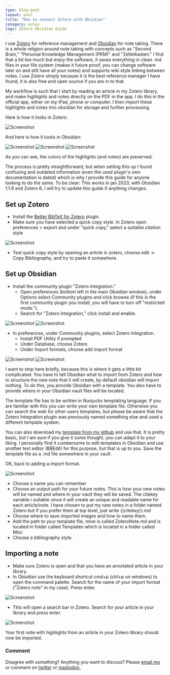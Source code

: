 ```yaml
---
type: blog-post
layout: post
title: "How to connect Zotero with Obsidian"
category: notes
tags: Zotero Obsidian Guide 
---
```


I use [Zotero](https://www.zotero.org) for reference management and [Obsidian](https://obsidian.md) for note taking. There is a whole religion around note taking with concepts such as "Second Brain," "Personal Knowledge Management (PKM)" and "Zettelkasten." I find that a bit too much but enjoy the software, it saves everything in clean .md files in your file system (makes it future proof, you can change software later on and still have all your notes) and supports wiki style linking between notes. I use Zotero simply because it is the best reference manager I have found, it is also free and open source if you are in to that. 

My workflow is such that I start by reading an article in my Zotero library, and make highlights and notes directly on the PDF in the app. I do this in the official app, either on my iPad, phone or computer. I then import these highlights and notes into obsidian for storage and further processing.

Here is how it looks in Zotero:

![Screenshot](/assets/img/ZO1.png)

And here is how it looks in Obsidian:

![Screenshot](/assets/img/ZO2.png)
![Screenshot](/assets/img/ZO3.png)
![Screenshot](/assets/img/ZO4.png)

As you can see, the colors of the highlights (and notes) are preserved. 

The process is pretty straightforward, but when setting this up I found confusing and outdated information (even the used plugin's own documentation is dated) which is why I provide this guide for anyone looking to do the same. To be clear: This works in jan 2023, with Obsidian 1.1.9 and Zotero 6, I will try to update this guide if anything changes.

## Set up Zotero

- Install the [Better BibTeX for Zotero](https://retorque.re/zotero-better-bibtex/installation/) plugin.
- Make sure you have selected a quick copy style. In Zotero open preferences > export and under "quick copy," select a suitable citation style

![Screenshot](/assets/img/ZO5.png)

- Test quick copy style by opening an article in zotero, choose edit -> Copy Bibliography, and try to paste it somewhere. 

## Set up Obsidian

- Install the community plugin "Zotero Integration." 
	- Open preferences (bottom left in the main Obsidian window), under Options select Community plugins and click browse (if this is the first community plugin you install, you will have to turn off "restricted mode.").
	- Search for "Zotero Integration," click install and enable.
	
![Screenshot](/assets/img/ZO6.png)
![Screenshot](/assets/img/ZO7.png)

- In preferences, under Community plugins, select Zotero Integration.
	- Install PDF Utility if prompted
	- Under Database, choose Zotero
	- Under Import formats, choose add import format

![Screenshot](/assets/img/ZO8.png)
![Screenshot](/assets/img/ZO9.png)

I want to stop here briefly, because this is where it gets a little bit complicated. You have to tell Obsidian what to import from Zotero and how to structure the new note that it will create, by default obsidian will import nothing. To do this, you provide Obsidian with a template. You also have to provide where in your Obsidian vault files will be located. 
 
The template file has to be written in Nunjucks templating language. If you are familiar with this you can write your own template file. Otherwise you can search the web for other users templates, but please be aware that the Zotero Integration plugin was previously named something else and used a different template system. 
 
You can also download my [template from my github](https://github.com/georgnaver/Templates/blob/main/ZoteroNote.md) and use that. It is pretty basic, but I am sure if you give it some thought, you can adapt it to your liking. I personally find it cumbersome to edit templates in Obsidian and use another text editor (BBEdit) for this purpose, but that is up to you. Save the template file as a .md file somewhere in your vault.
 
OK, back to adding a import format.

![Screenshot](/assets/img/ZO10.png)

- Choose a name you can remember
- Choose an output path for your future notes. This is how your new notes will be named and where in your vault they will be saved. The citekey variable i suitable since it will create an unique and readable name for each article/note. I have chosen to put my new notes in a folder named Zotero but if you prefer them at top level, just write {{citekey}}.md
- Choose where to save imported images and how to name them.
- Add the path to your template file, mine is called ZoteroNote.md and is located in folder called Templates which is located in a folder called Misc
- Choose a bibliography style.

## Importing a note

- Make sure Zotero is open and that you have an annotated article in your library.
- In Obsidian use the keyboard shortcut cmd+p (ctrl+p on windows) to open the command palette. Search for the name of your import format ("Zotero note" in my case). Press enter.

![Screenshot](/assets/img/ZO11.png)

- This will open a search bar in Zotero. Search for your article in your library and press enter.

![Screenshot](/assets/img/ZO12.png)

Your first note with highlights from an article in your Zotero library should now be imported.

### Comment

Disagree with something? Anything you want to discuss? Please [email me](mailto:gizn@georgnaver.se) or comment on [twitter](https://twitter.com/giznse/status/1617503251083202560) or [mastodon.](https://mstdn.science/@gizn/109738584320652972)
